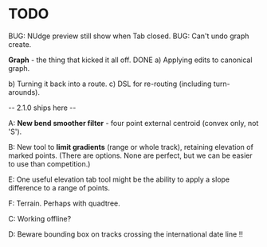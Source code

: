 

# TODO

BUG: NUdge preview still show when Tab closed.
BUG: Can't undo graph create.

**Graph** - the thing that kicked it all off. 
DONE a) Applying edits to canonical graph.

b) Turning it back into a route.
c) DSL for re-routing (including turn-arounds).

-- 2.1.0 ships here --

A: **New bend smoother filter** - four point external centroid (convex only, not 'S').

B: New tool to **limit gradients** (range or whole track), retaining elevation of marked points.
(There are options. None are perfect, but we can be easier to use than competition.)

E: One useful elevation tab tool might be the ability to apply a slope difference to a range of points.

F: Terrain. Perhaps with quadtree.

C: Working offline?

D: Beware bounding box on tracks crossing the international date line !!
